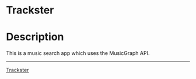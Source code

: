 # Trackster

# Description

This is a music search app which uses the MusicGraph API.

------------------------------

[Trackster](https://gunasai.github.io/trackster)
